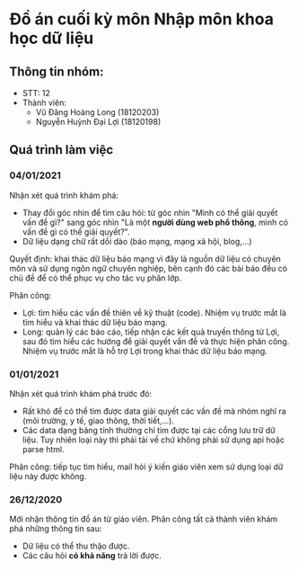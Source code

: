 # Đồ án cuối kỳ môn Nhập môn khoa học dữ liệu
## Thông tin nhóm:
- STT: 12
- Thành viên:
  - Vũ Đăng Hoàng Long (18120203)
  - Nguyễn Huỳnh Đại Lợi (18120198)
  
## Quá trình làm việc
### 04/01/2021
Nhận xét quá trình khám phá:
- Thay đổi góc nhìn để tìm câu hỏi: từ góc nhìn "Mình có thể giải quyết vấn đề gì?" sang góc nhìn "Là một <b>người dùng web phổ thông</b>, mình có vấn đề gì có thể giải quyết?".
- Dữ liệu dạng chữ rất dồi dào (báo mạng, mạng xã hội, blog,...)

Quyết định: khai thác dữ liệu báo mạng vì đây là nguồn dữ liệu có chuyên môn và sử dụng ngôn ngữ chuyên nghiệp, bên cạnh đó các bài báo đều có chủ đề để có thể phục vụ cho tác vụ phân lớp.

Phân công:
- Lợi: tìm hiểu các vấn đề thiên về kỹ thuật (code). Nhiệm vụ trước mắt là tìm hiểu và khai thác dữ liệu báo mạng.
- Long: quản lý các báo cáo, tiếp nhận các kết quả truyền thông từ Lợi, sau đó tìm hiểu các hướng để giải quyết vấn đề và thực hiện phân công. Nhiệm vụ trước mắt là hỗ trợ Lợi trong khai thác dữ liệu báo mạng.

### 01/01/2021
Nhận xét quá trình khám phá trước đó:
- Rất khó để có thể tìm được data giải quyết các vấn đề mà nhóm nghĩ ra (môi trường, y tế, giao thông, thời tiết,...).
- Các data dạng bảng tính thường chỉ tìm được tại các cổng lưu trữ dữ liệu. Tuy nhiên loại này thì phải tải về chứ không phải sử dụng api hoặc parse html.

Phân công: tiếp tục tìm hiểu, mail hỏi ý kiến giáo viên xem sử dụng loại dữ liệu này được không.

### 26/12/2020
Mới nhận thông tin đồ án từ giáo viên. Phân công tất cả thành viên khám phá những thông tin sau:
- Dữ liệu có thể thu thậo được.
- Các câu hỏi <b>có khả năng</b> trả lời được.
